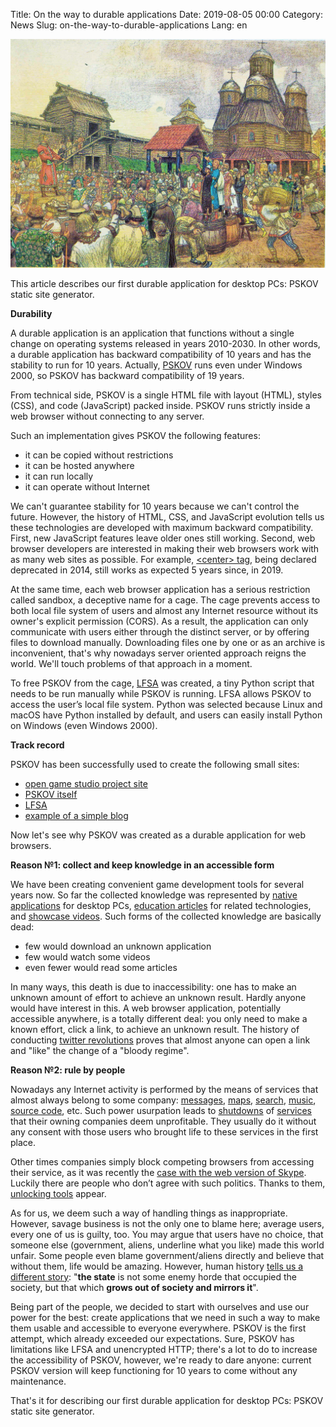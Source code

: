 Title: On the way to durable applications
Date: 2019-08-05 00:00
Category: News
Slug: on-the-way-to-durable-applications
Lang: en

![Pskov's veche][screenshot]

This article describes our first durable application for desktop PCs: PSKOV static site generator.

**Durability**

A durable application is an application that functions without a single change on operating systems released in years 2010-2030. In other words, a durable application has backward compatibility of 10 years and has the stability to run for 10 years. Actually, [PSKOV][pskov] runs even under Windows 2000, so PSKOV has backward compatibility of 19 years.

From technical side, PSKOV is a single HTML file with layout (HTML), styles (CSS), and code (JavaScript) packed inside. PSKOV runs strictly inside a web browser without connecting to any server.

Such an implementation gives PSKOV the following features:

* it can be copied without restrictions
* it can be hosted anywhere
* it can run locally
* it can operate without Internet

We can't guarantee stability for 10 years because we can't control the future. However, the history of HTML, CSS, and JavaScript evolution tells us these technologies are developed with maximum backward compatibility. First, new JavaScript features leave older ones still working. Second, web browser developers are interested in making their web browsers work with as many web sites as possible. For example, [&lt;center&gt; tag][center-tag], being declared deprecated in 2014, still works as expected 5 years since, in 2019.

At the same time, each web browser application has a serious restriction called sandbox, a deceptive name for a cage. The cage prevents access to both local file system of users and almost any Internet resource without its owner's explicit permission (CORS). As a result, the application can only communicate with users either through the distinct server, or by offering files to download manually. Downloading files one by one or as an archive is inconvenient, that's why nowadays server oriented approach reigns the world. We'll touch problems of that approach in a moment.

To free PSKOV from the cage, [LFSA][lfsa] was created, a tiny Python script that needs to be run manually while PSKOV is running. LFSA allows PSKOV to access the user’s local file system. Python was selected because Linux and macOS have Python installed by default, and users can easily install Python on Windows (even Windows 2000).

**Track record**

PSKOV has been successfully used to create the following small sites:

* [open game studio project site][ogs]
* [PSKOV itself][pskov]
* [LFSA][lfsa]
* [example of a simple blog][pskov-sample]

Now let's see why PSKOV was created as a durable application for web browsers.

**Reason №1: collect and keep knowledge in an accessible form**

We have been creating convenient game development tools for several years now. So far the collected knowledge was represented by [native applications][ogs-mahjong-1] for desktop PCs, [education articles][osgcpg] for related technologies, and [showcase videos][showcase]. Such forms of the collected knowledge are basically dead:

* few would download an unknown application
* few would watch some videos
* even fewer would read some articles

In many ways, this death is due to inaccessibility: one has to make an unknown amount of effort to achieve an unknown result. Hardly anyone would have interest in this. A web browser application, potentially accessible anywhere, is a totally different deal: you only need to make a known effort, click a link, to achieve an unknown result. The history of conducting [twitter revolutions][twitter-revolutions] proves that almost anyone can open a link and "like" the change of a "bloody regime".

**Reason №2: rule by people**

Nowadays any Internet activity is performed by the means of services that almost always belong to some company: [messages][msg], [maps][map], [search][search], [music][music], [source code][src], etc. Such power usurpation leads to [shutdowns][shutdown-01] of [services][shutdown-02] that their owning companies deem unprofitable. They usually do it without any consent with those users who brought life to these services in the first place.

Other times companies simply block competing browsers from accessing their service, as it was recently the [case with the web version of Skype][skype-block]. Luckily there are people who don’t agree with such politics. Thanks to them, [unlocking tools][skype-free] appear.

As for us, we deem such a way of handling things as inappropriate. However, savage business is not the only one to blame here; average users, every one of us is guilty, too. You may argue that users have no choice, that someone else (government, aliens, underline what you like) made this world unfair. Some people even blame government/aliens directly and believe that without them, life would be amazing. However, human history [tells us a different story][story]: "**the state** is not some enemy horde that occupied the society, but that which **grows out of society and mirrors it**".

Being part of the people, we decided to start with ourselves and use our power for the best: create applications that we need in such a way to make them usable and accessible to everyone everywhere. PSKOV is the first attempt, which already exceeded our expectations. Sure, PSKOV has limitations like LFSA and unencrypted HTTP; there's a lot to do to increase the accessibility of PSKOV, however, we're ready to dare anyone: current PSKOV version will keep functioning for 10 years to come without any maintenance.

That's it for describing our first durable application for desktop PCs: PSKOV static site generator.

[screenshot]: ../../images/2019-08-05_on-the-way-to-durable-applications.jpg

[pskov]: http://opengamestudio.org/pskov
[center-tag]: https://www.w3schools.com/tags/tag_center.asp
[lfsa]: http://opengamestudio.org/lfsa
[ogs]: http://opengamestudio.org
[pskov-sample]: http://opengamestudio.org/pskov/sample/03.Blog/en/blog/index.html
[ogs-mahjong-1]: ../game/ogs-mahjong-1.html
[osgcpg]: https://github.com/OGStudio/openscenegraph-cross-platform-guide
[showcase]: https://youtu.be/_t8TGhSgJG4
[twitter-revolutions]: https://en.wikipedia.org/wiki/Twitter_Revolution
[msg]: http://twitter.com
[map]: http://2gis.ru
[search]: http://google.com
[music]: http://music.yandex.ru
[src]: http://github.com
[shutdown-01]: https://techcrunch.com/2015/03/13/google-kills-off-google-code/
[shutdown-02]: https://www.reddit.com/r/sysadmin/comments/62orq9/codeplex_shutting_down_and_fosshub_is_sad/
[skype-block]: https://www.reddit.com/r/firefox/comments/aw1umv/skype_web_is_now_blocked_in_firefox/
[skype-free]: https://addons.mozilla.org/ru/firefox/addon/firefox-web-skype/
[story]: https://translate.google.com/translate?sl=ru&tl=en&u=https%3A%2F%2Fria.ru%2F20190723%2F1556775012.html
